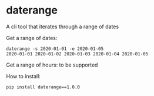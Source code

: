 # daterange
A cli tool that iterates through a range of dates

Get a range of dates:
```shell script
daterange -s 2020-01-01 -e 2020-01-05
2020-01-01 2020-01-02 2020-01-03 2020-01-04 2020-01-05
```

Get a range of hours:
to be supported

How to install:
```shell script
pip install daterange==1.0.0
```